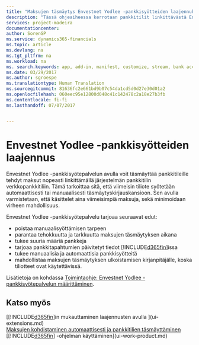 ```yaml
---
title: "Maksujen täsmäytys Envestnet Yodlee -pankkisyötteiden laajennuksella | Microsoft Docs"
description: "Tässä ohjeaiheessa kerrotaan pankkitilit linkittävästä Envestnet Yodlee -pankkisyötteiden laajennuksesta, joka nopeuttaa maksujen täsmäyttämistä."
services: project-madeira
documentationcenter: 
author: SorenGP
ms.service: dynamics365-financials
ms.topic: article
ms.devlang: na
ms.tgt_pltfrm: na
ms.workload: na
ms. search.keywords: app, add-in, manifest, customize, stream, bank account link
ms.date: 03/29/2017
ms.author: sgroespe
ms.translationtype: Human Translation
ms.sourcegitcommit: 81636fc2e661bd9b07c54da1cd5d0d27e30d01a2
ms.openlocfilehash: 060eec95e12800d048c41c142478c2a18e27b3fb
ms.contentlocale: fi-fi
ms.lasthandoff: 07/07/2017


---
```

# <a name="the-envestnet-yodlee-bank-feeds-extension"></a>Envestnet Yodlee -pankkisyötteiden laajennus
Envestnet Yodlee -pankkisyötepalvelun avulla voit täsmäyttää pankkitileille tehdyt maksut nopeasti linkittämällä järjestelmän pankkitilin verkkopankkitiliin. Tämä tarkoittaa sitä, että viimeisin tiliote syötetään automaattisesti tai manuaalisesti täsmäytyskirjauskansioon. Sen avulla varmistetaan, että käsittelet aina viimeisimpiä maksuja, sekä minimoidaan virheen mahdollisuus.

Envestnet Yodlee -pankkisyötepalvelu tarjoaa seuraavat edut:

* poistaa manuaalisyöttämisen tarpeen
* parantaa tehokkuutta ja tarkkuutta maksujen täsmäytyksen aikana
* tukee suuria määriä pankkeja
* tarjoaa pankkitapahtumien päivitetyt tiedot [!INCLUDE[d365fin](includes/d365fin_md.md)]issa
* tukee manuaalisia ja automaattisia pankkisyötteitä
* mahdollistaa maksujen täsmäytyksen ulkoistamisen kirjanpitäjälle, koska tiliotteet ovat käytettävissä.

Lisätietoja on kohdassa [Toimintaohje: Envestnet Yodlee -pankkisyötepalvelun määrittäminen](bank-how-setup-bank-statement-service.md).

## <a name="see-also"></a>Katso myös
[[!INCLUDE[d365fin](includes/d365fin_md.md)]in mukauttaminen laajennusten avulla ](ui-extensions.md)    
[Maksujen kohdistaminen automaattisesti ja pankkitilien täsmäyttäminen](receivables-apply-payments-auto-reconcile-bank-accounts.md)  
[[!INCLUDE[d365fin](includes/d365fin_md.md)] -ohjelman käyttäminen](ui-work-product.md)

